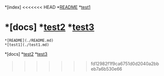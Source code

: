 *[index]
<<<<<<< HEAD
  *[README](./README.md)
  *[test1](./test1.md)

*[docs]
  *[test2](/test2.md)
  *[test3](/test3.md)
=======
    *[README](./README.md)
    *[test1](./test1.md)
*[docs]
    *[test2](/test2.md)
    *[test3](/test3.md)
>>>>>>> fd12982f1f9ca6751d0d2040a2bbeb7a6b530e66

